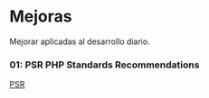 # Mejoras

Mejorar aplicadas al desarrollo diario.

### 01: PSR PHP Standards Recommendations
[PSR](http://www.php-fig.org/) 


